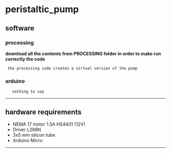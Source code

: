 # peristaltic_pump

  ## software
    
   ### processing 
       
   __download all the contents from PROCESSING folder in order to make run correctly the code__
      
     the processing code creates a virtual version of the pump 
       
   ### arduino 
       nothing to say 
   * * *

  ## hardware requirements 
 
  * NEMA 17 motor 1.5A HS4401 (12V) 
  * Driver L298N  
  * 3x5 mm silicon tube 
  * Arduino Micro 
  
  * * * 
    
 

